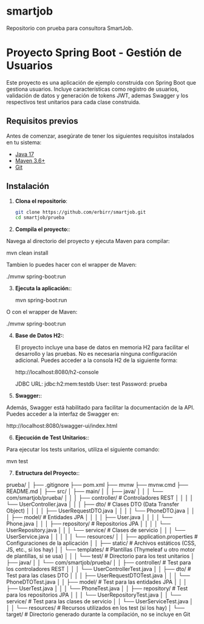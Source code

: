 # smartjob
Repositorio con prueba para consultora SmartJob.

# Proyecto Spring Boot - Gestión de Usuarios

Este proyecto es una aplicación de ejemplo construida con Spring Boot que gestiona usuarios. Incluye características como registro de usuarios, validación de datos y generación de tokens JWT, ademas Swagger y los respectivos test unitarios para cada clase construida.

## Requisitos previos

Antes de comenzar, asegúrate de tener los siguientes requisitos instalados en tu sistema:

- [Java 17](https://adoptopenjdk.net/)
- [Maven 3.6+](https://maven.apache.org/)
- [Git](https://git-scm.com/)

## Instalación

1. **Clona el repositorio**:

   ```bash
   git clone https://github.com/erbirr/smartjob.git
   cd smartjob/prueba

2. **Compila el proyecto:**:

Navega al directorio del proyecto y ejecuta Maven para compilar:

   mvn clean install

Tambien lo puedes hacer con el wrapper de Maven:

   ./mvnw spring-boot:run

3. **Ejecuta la aplicación:**:

   mvn spring-boot:run

O con el wrapper de Maven:

   ./mvnw spring-boot:run

4. **Base de Datos H2:**:

   El proyecto incluye una base de datos en memoria H2 para facilitar el desarrollo y las pruebas. No es necesaria ninguna configuración adicional. Puedes acceder a la consola H2 de la siguiente forma:

	http://localhost:8080/h2-console
	
	JDBC URL: jdbc:h2:mem:testdb
	User: test
	Password: prueba

5. **Swagger:**:

Además, Swagger está habilitado para facilitar la documentación de la API. Puedes acceder a la interfaz de Swagger en:

   http://localhost:8080/swagger-ui/index.html


6. **Ejecución de Test Unitarios:**:

Para ejecutar los tests unitarios, utiliza el siguiente comando:

   mvn test

7. **Estructura del Proyecto:**:

prueba/
│
├── .gitignore
├── pom.xml
├── mvnw
├── mvnw.cmd
├── README.md
│
├── src/
│   ├── main/
│   │   ├── java/
│   │   │   └── com/smartjob/prueba/
│   │   │       ├── controller/       # Controladores REST
│   │   │       │   └── UserController.java
│   │   │       ├── dto/              # Clases DTO (Data Transfer Object)
│   │   │       │   ├── UserRequestDTO.java
│   │   │       │   └── PhoneDTO.java
│   │   │       ├── model/            # Entidades JPA
│   │   │       │   ├── User.java
│   │   │       │   └── Phone.java
│   │   │       ├── repository/       # Repositorios JPA
│   │   │       │   └── UserRepository.java
│   │   │       └── service/          # Clases de servicio
│   │   │           └── UserService.java
│   │   │
│   │   └── resources/
│   │       ├── application.properties # Configuraciones de la aplicación
│   │       ├── static/                # Archivos estáticos (CSS, JS, etc., si los hay)
│   │       └── templates/             # Plantillas (Thymeleaf u otro motor de plantillas, si se usa)
│   │
│   └── test/                          # Directorio para los test unitarios
│       ├── java/
│       │   └── com/smartjob/prueba/
│       │       ├── controller/        # Test para los controladores REST
│       │       │   └── UserControllerTest.java
│       │       ├── dto/               # Test para las clases DTO
│       │       │   ├── UserRequestDTOTest.java
│       │       │   └── PhoneDTOTest.java
│       │       ├── model/             # Test para las entidades JPA
│       │       │   ├── UserTest.java
│       │       │   └── PhoneTest.java
│       │       ├── repository/        # Test para los repositorios JPA
│       │       │   └── UserRepositoryTest.java
│       │       └── service/           # Test para las clases de servicio
│       │           └── UserServiceTest.java
│       │
│       └── resources/                 # Recursos utilizados en los test (si los hay)
│
└── target/                            # Directorio generado durante la compilación, no se incluye en Git


